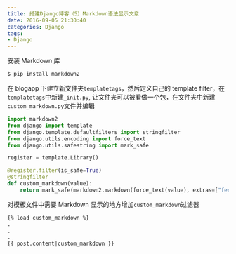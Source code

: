 ```yaml
---
title: 搭建Django博客（5）Markdown语法显示文章
date: 2016-09-05 21:30:40
categories: Django
tags:
- Django
---
```


安装 Markdown 库

```powershell
$ pip install markdown2
```


<!--more-->


在 blogapp 下建立新文件夹`templatetags`，然后定义自己的 template filter，在`templatetags`中新建`_init.py`, 让文件夹可以被看做一个包，在文件夹中新建`custom_markdown.py`文件并编辑

```python
import markdown2
from django import template
from django.template.defaultfilters import stringfilter
from django.utils.encoding import force_text
from django.utils.safestring import mark_safe

register = template.Library()

@register.filter(is_safe=True)
@stringfilter
def custom_markdown(value):
    return mark_safe(markdown2.markdown(force_text(value), extras=["fenced-code-blocks", "cuddled-lists", "metadata", "tables", "spoiler"]))
```

对模板文件中需要 Markdown 显示的地方增加`custom_markdown`过滤器

```html
{% load custom_markdown %}
.
.
.
{{ post.content|custom_markdown }}
```